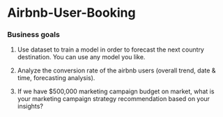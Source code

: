 # Airbnb-User-Booking

### Business goals

1. Use dataset to train a model in order to forecast the next country destination. You can use any model you like.

2. Analyze the conversion rate of the airbnb users (overall trend, date & time, forecasting analysis).

3. If we have $500,000 marketing campaign budget on market, what is your marketing campaign strategy recommendation based on your insights?
